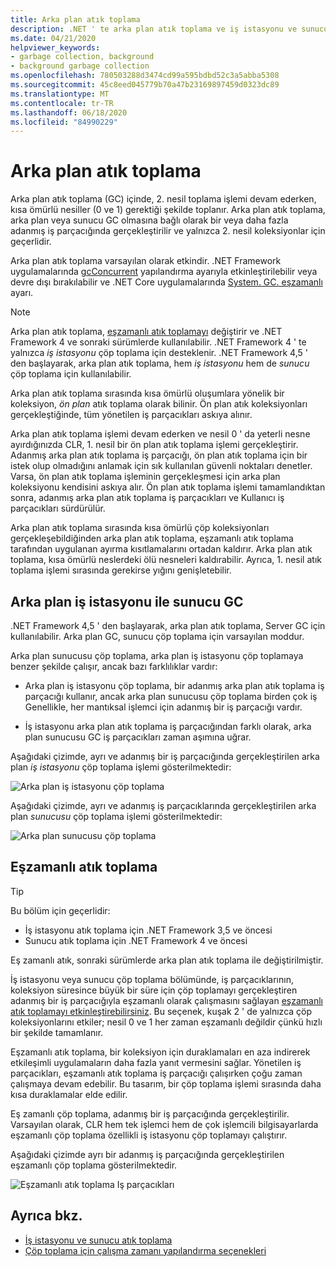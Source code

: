 ```yaml
---
title: Arka plan atık toplama
description: .NET ' te arka plan atık toplama ve iş istasyonu ve sunucu çöp toplama bölümünde farklılık gösteren bilgi edinin.
ms.date: 04/21/2020
helpviewer_keywords:
- garbage collection, background
- background garbage collection
ms.openlocfilehash: 780503288d3474cd99a595bdbd52c3a5abba5308
ms.sourcegitcommit: 45c8eed045779b70a47b23169897459d0323dc89
ms.translationtype: MT
ms.contentlocale: tr-TR
ms.lasthandoff: 06/18/2020
ms.locfileid: "84990229"
---
```

# <a name="background-garbage-collection"></a>Arka plan atık toplama

Arka plan atık toplama (GC) içinde, 2. nesil toplama işlemi devam ederken, kısa ömürlü nesiller (0 ve 1) gerektiği şekilde toplanır. Arka plan atık toplama, arka plan veya sunucu GC olmasına bağlı olarak bir veya daha fazla adanmış iş parçacığında gerçekleştirilir ve yalnızca 2. nesil koleksiyonlar için geçerlidir.

Arka plan atık toplama varsayılan olarak etkindir. .NET Framework uygulamalarında [gcConcurrent](../../framework/configure-apps/file-schema/runtime/gcconcurrent-element.md) yapılandırma ayarıyla etkinleştirilebilir veya devre dışı bırakılabilir ve .NET Core uygulamalarında [System. GC. eşzamanlı](../../core/run-time-config/garbage-collector.md#systemgcconcurrentcomplus_gcconcurrent) ayarı.

> [!NOTE]
> Arka plan atık toplama, [eşzamanlı atık toplamayı](#concurrent-garbage-collection) değiştirir ve .NET Framework 4 ve sonraki sürümlerde kullanılabilir. .NET Framework 4 ' te yalnızca *iş istasyonu* çöp toplama için desteklenir. .NET Framework 4,5 ' den başlayarak, arka plan atık toplama, hem *iş istasyonu* hem de *sunucu* çöp toplama için kullanılabilir.

Arka plan atık toplama sırasında kısa ömürlü oluşumlara yönelik bir koleksiyon, *ön plan* atık toplama olarak bilinir. Ön plan atık koleksiyonları gerçekleştiğinde, tüm yönetilen iş parçacıkları askıya alınır.

Arka plan atık toplama işlemi devam ederken ve nesil 0 ' da yeterli nesne ayırdığınızda CLR, 1. nesil bir ön plan atık toplama işlemi gerçekleştirir. Adanmış arka plan atık toplama iş parçacığı, ön plan atık toplama için bir istek olup olmadığını anlamak için sık kullanılan güvenli noktaları denetler. Varsa, ön plan atık toplama işleminin gerçekleşmesi için arka plan koleksiyonu kendisini askıya alır. Ön plan atık toplama işlemi tamamlandıktan sonra, adanmış arka plan atık toplama iş parçacıkları ve Kullanıcı iş parçacıkları sürdürülür.

Arka plan atık toplama sırasında kısa ömürlü çöp koleksiyonları gerçekleşebildiğinden arka plan atık toplama, eşzamanlı atık toplama tarafından uygulanan ayırma kısıtlamalarını ortadan kaldırır. Arka plan atık toplama, kısa ömürlü neslerdeki ölü nesneleri kaldırabilir. Ayrıca, 1. nesil atık toplama işlemi sırasında gerekirse yığını genişletebilir.

## <a name="background-workstation-vs-server-gc"></a>Arka plan iş istasyonu ile sunucu GC

.NET Framework 4,5 ' den başlayarak, arka plan atık toplama, Server GC için kullanılabilir. Arka plan GC, sunucu çöp toplama için varsayılan moddur.

Arka plan sunucusu çöp toplama, arka plan iş istasyonu çöp toplamaya benzer şekilde çalışır, ancak bazı farklılıklar vardır:

- Arka plan iş istasyonu çöp toplama, bir adanmış arka plan atık toplama iş parçacığı kullanır, ancak arka plan sunucusu çöp toplama birden çok iş Genellikle, her mantıksal işlemci için adanmış bir iş parçacığı vardır.

- İş istasyonu arka plan atık toplama iş parçacığından farklı olarak, arka plan sunucusu GC iş parçacıkları zaman aşımına uğrar.

Aşağıdaki çizimde, ayrı ve adanmış bir iş parçacığında gerçekleştirilen arka plan *iş istasyonu* çöp toplama işlemi gösterilmektedir:

![Arka plan iş istasyonu çöp toplama](media/fundamentals/background-workstation-garbage-collection.png)

Aşağıdaki çizimde, ayrı ve adanmış iş parçacıklarında gerçekleştirilen arka plan *sunucusu* çöp toplama işlemi gösterilmektedir:

![Arka plan sunucusu çöp toplama](media/fundamentals/background-server-garbage-collection.png)

## <a name="concurrent-garbage-collection"></a>Eşzamanlı atık toplama

> [!TIP]
> Bu bölüm için geçerlidir:
>
> - İş istasyonu atık toplama için .NET Framework 3,5 ve öncesi
> - Sunucu atık toplama için .NET Framework 4 ve öncesi
>
> Eş zamanlı atık, sonraki sürümlerde arka plan atık toplama ile değiştirilmiştir.

İş istasyonu veya sunucu çöp toplama bölümünde, iş parçacıklarının, koleksiyon süresince büyük bir süre için çöp toplamayı gerçekleştiren adanmış bir iş parçacığıyla eşzamanlı olarak çalışmasını sağlayan [eşzamanlı atık toplamayı etkinleştirebilirsiniz](../../framework/configure-apps/file-schema/runtime/gcconcurrent-element.md). Bu seçenek, kuşak 2 ' de yalnızca çöp koleksiyonlarını etkiler; nesil 0 ve 1 her zaman eşzamanlı değildir çünkü hızlı bir şekilde tamamlanır.

Eşzamanlı atık toplama, bir koleksiyon için duraklamaları en aza indirerek etkileşimli uygulamaların daha fazla yanıt vermesini sağlar. Yönetilen iş parçacıkları, eşzamanlı atık toplama iş parçacığı çalışırken çoğu zaman çalışmaya devam edebilir. Bu tasarım, bir çöp toplama işlemi sırasında daha kısa duraklamalar elde edilir.

Eş zamanlı çöp toplama, adanmış bir iş parçacığında gerçekleştirilir. Varsayılan olarak, CLR hem tek işlemci hem de çok işlemcili bilgisayarlarda eşzamanlı çöp toplama özellikli iş istasyonu çöp toplamayı çalıştırır.

Aşağıdaki çizimde ayrı bir adanmış iş parçacığında gerçekleştirilen eşzamanlı çöp toplama gösterilmektedir.

![Eşzamanlı atık toplama Iş parçacıkları](media/gc-concurrent.png)

## <a name="see-also"></a>Ayrıca bkz.

- [İş istasyonu ve sunucu atık toplama](workstation-server-gc.md)
- [Çöp toplama için çalışma zamanı yapılandırma seçenekleri](../../core/run-time-config/garbage-collector.md)

